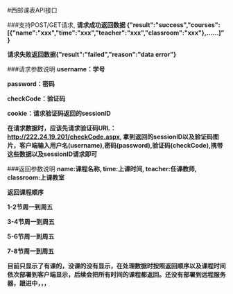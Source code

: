 #西邮课表API接口

###支持POST/GET请求,
**请求成功返回数据
{"result":"success","courses":[{"name":"xxx","time":"xxx","teacher":"xxx","classroom":"xxx"},......]”}**

**请求失败返回数据{"result":"failed","reason":"data error"}**

###请求参数说明
**username：学号**

**password：密码**

**checkCode：验证码**

**cookie：请求验证码返回的sessionID**

**在请求数据时，应该先请求验证码URL：http://222.24.19.201/checkCode.aspx, 拿到返回的sessionID以及验证码图片，客户端输入用户名(username),密码(password),验证码(checkCode),携带这些数据以及sessionID请求即可**

###返回参数说明
**name:课程名称, time:上课时间, teacher:任课教师, classroom:上课教室**

**返回课程顺序**

**1-2节周一到周五**

**3-4节周一到周五**

**5-6节周一到周五**

**7-8节周一到周五**

**目前只显示了有课的，没课的没有显示，在处理数据时按照返回顺序以及课程时间依次部署到客户端显示，后续会把所有时间的课程都返回。还没有部署到远程服务器，跟进中，，，**
